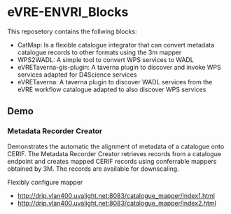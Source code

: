 # eVRE-ENVRI_Blocks
This reposetory contains the follwing blocks: 

* CatMap: Is a flexible catalogue integrator that can convert metadata catalogue records to other formats using the 3m mapper
* WPS2WADL: A simple tool to convert WPS services to WADL
* eVRETaverna-gis-plugin: A taverna plugin to discover and invoke WPS services adapted for D4Science services 
* eVRETaverna: A taverna plugin to discover WADL services from the eVRE workflow catalogue adapted to also discover WPS services 


## Demo
### Metadata Recorder Creator
Demonstrates the automatic the alignment of metadata of a catalogue onto CERIF. The Metadata Recorder Creator retrieves records from a catalogue endpoint and creates mapped CERIF records using conferrable mappers obtained by 3M. The records are available for downscaling.  




Flexibly configure mapper
* http://drip.vlan400.uvalight.net:8083/catalogue_mapper/index1.html
* http://drip.vlan400.uvalight.net:8083/catalogue_mapper/index2.html

